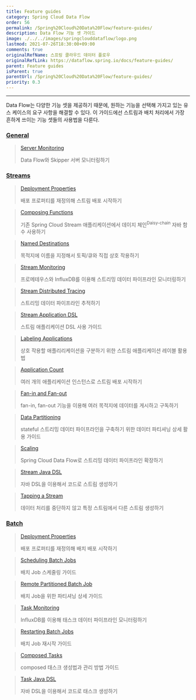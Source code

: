 ```yaml
---
title: Feature guides
category: Spring Cloud Data Flow
order: 56
permalink: /Spring%20Cloud%20Data%20Flow/feature-guides/
description: Data Flow 기능 셋 가이드
image: ./../../images/springclouddataflow/logo.png
lastmod: 2021-07-26T18:30:00+09:00
comments: true
originalRefName: 스프링 클라우드 데이터 플로우
originalRefLink: https://dataflow.spring.io/docs/feature-guides/
parent: Feature guides
isParent: true
parentUrl: /Spring%20Cloud%20Data%20Flow/feature-guides/
priority: 0.3
---
```


---

Data Flow는 다양한 기능 셋을 제공하기 때문에, 원하는 기능을 선택해 가지고 있는 유스 케이스의 요구 사항을 해결할 수 있다. 이 가이드에선 스트림과 배치 처리에서 가장 흔하게 쓰이는 기능 셋들의 사용법을 다룬다.

### [General](../feature-guides.general)

> [Server Monitoring](../feature-guides.general.server-monitoring)
>
> Data Flow와 Skipper 서버 모니터링하기

### [Streams](../feature-guides.stream)

> [Deployment Properties](../feature-guides.stream.deployment-properties)
>
> 배포 프로퍼티를 재정의해 스트림 배포 시작하기

> [Composing Functions](../feature-guides.stream.function-composition)
>
> 기존 Spring Cloud Stream 애플리케이션에서 데이지 체인<sup>Daisy-chain</sup> 자바 함수 사용하기

> [Named Destinations](../feature-guides.stream.named-destinations)
>
> 목적지에 이름을 지정해서 토픽/큐와 직접 상호 작용하기

> [Stream Monitoring](../feature-guides.stream.monitoring)
>
> 프로메테우스와 InfluxDB를 이용해 스트리밍 데이터 파이프라인 모니터링하기

> [Stream Distributed Tracing](../feature-guides.stream.tracing)
>
> 스트리밍 데이터 파이프라인 추적하기

> [Stream Application DSL](../feature-guides.stream.stream-application-dsl)
>
> 스트림 애플리케이션 DSL 사용 가이드

> [Labeling Applications](../feature-guides.stream.labels)
>
> 상호 작용할 애플리리케이션을 구분하기 위한 스트림 애플리케이션 레이블 활용법

> [Application Count](../feature-guides.stream.application-count)
>
> 여러 개의 애플리케이션 인스턴스로 스트림 배포 시작하기

> [Fan-in and Fan-out](../feature-guides.stream.fanin-fanout)
>
> fan-in, fan-out 기능을 이용해 여러 목적지에 데이터를 게시하고 구독하기

> [Data Partitioning](../feature-guides.stream.partitioning)
>
> stateful 스트리밍 데이터 파이프라인을 구축하기 위한 데이터 파티셔닝 상세 활용 가이드

> [Scaling](../feature-guides.stream.scaling)
>
> Spring Cloud Data Flow로 스트리밍 데이터 파이프라인 확장하기

> [Stream Java DSL](../feature-guides.stream.java-dsl)
>
> 자바 DSL을 이용해서 코드로 스트림 생성하기

> [Tapping a Stream](../feature-guides.stream.taps)
>
> 데이터 처리를 중단하지 않고 특정 스트림에서 다른 스트림 생성하기

### [Batch](../feature-guides.batch)

> [Deployment Properties](../feature-guides.batch.deployment-properties)
>
> 배포 프로퍼티를 재정의해 배치 배포 시작하기

> [Scheduling Batch Jobs](../feature-guides.batch.scheduling)
>
> 배치 Job 스케줄링 가이드

> [Remote Partitioned Batch Job](../feature-guides.batch.partitioning)
>
> 배치 Job을 위한 파티셔닝 상세 가이드

> [Task Monitoring](../feature-guides.batch.monitoring)
>
> InfluxDB를 이용해 태스크 데이터 파이프라인 모니터링하기

> [Restarting Batch Jobs](../feature-guides.batch.restarting)
>
> 배치 Job 재시작 가이드

> [Composed Tasks](../feature-guides.batch.composed-task)
>
> composed 태스크 생성법과 관리 방법 가이드

> [Task Java DSL](../feature-guides.batch.java-dsl)
>
> 자바 DSL을 이용해서 코드로 태스크 생성하기